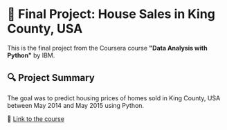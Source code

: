 # 📝 Final Project: House Sales in King County, USA
This is the final project from the Coursera course **"Data Analysis with Python"** by IBM.

## 🔍 Project Summary
The goal was to predict housing prices of homes sold in King County, USA between May 2014 and May 2015 using Python.

🔗 [Link to the course](https://www.coursera.org/learn/data-analysis-with-python)
